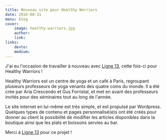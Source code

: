 ```yaml
---
title: Nouveau site pour Healthy Warriors
date: 2016-08-31
menu: blog
cover:
    image: healthy-warriors.jpg
    author:
    link:
links:
    devto:
    medium:
---
```

J'ai eu l'occasion de travailler à nouveau avec [Ligne 13](https://www.ligne13.com/), cette fois-ci pour Healthy Warriors !

Healthy Warriors est un centre de yoga et un café à Paris, regroupant plusieurs professeurs de yoga venants des quatre coins du monde. Il a été crée par Aria Crescendo et Gus Forristal, et met en avant des professeurs invités pour des séminaires tout au long de l'année.

Le site internet en lui-même est très simple, et est propulsé par Wordpress. Quelques types de contenu et pages personnalisé(e)s ont été créés pour donner au client la possibilité de modifier les articles disponibles dans la boutique ainsi que les plats et boissons servies au bar.

Merci à [Ligne 13](https://www.ligne13.com/) pour ce projet !
